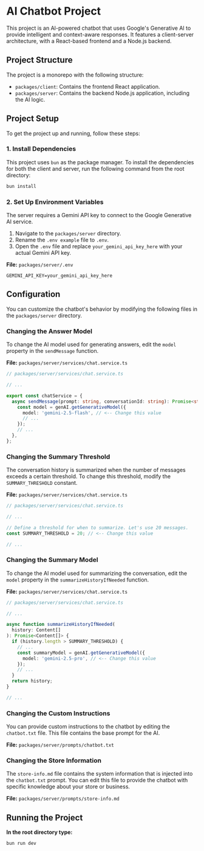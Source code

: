 # AI Chatbot Project

This project is an AI-powered chatbot that uses Google's Generative AI to provide intelligent and context-aware responses. It features a client-server architecture, with a React-based frontend and a Node.js backend.

## Project Structure

The project is a monorepo with the following structure:

-   `packages/client`: Contains the frontend React application.
-   `packages/server`: Contains the backend Node.js application, including the AI logic.

## Project Setup

To get the project up and running, follow these steps:

### 1. Install Dependencies

This project uses `bun` as the package manager. To install the dependencies for both the client and server, run the following command from the root directory:

```bash
bun install
```

### 2. Set Up Environment Variables

The server requires a Gemini API key to connect to the Google Generative AI service.

1.  Navigate to the `packages/server` directory.
2.  Rename the `.env example` file to `.env`.
3.  Open the `.env` file and replace `your_gemini_api_key_here` with your actual Gemini API key.

**File:** `packages/server/.env`

```
GEMINI_API_KEY=your_gemini_api_key_here
```

## Configuration

You can customize the chatbot's behavior by modifying the following files in the `packages/server` directory.

### Changing the Answer Model

To change the AI model used for generating answers, edit the `model` property in the `sendMessage` function.

**File:** `packages/server/services/chat.service.ts`

```typescript
// packages/server/services/chat.service.ts

// ...

export const chatService = {
  async sendMessage(prompt: string, conversationId: string): Promise<string> {
    const model = genAI.getGenerativeModel({
      model: 'gemini-2.5-flash', // <-- Change this value
      // ...
    });
    // ...
  },
};
```

### Changing the Summary Threshold

The conversation history is summarized when the number of messages exceeds a certain threshold. To change this threshold, modify the `SUMMARY_THRESHOLD` constant.

**File:** `packages/server/services/chat.service.ts`

```typescript
// packages/server/services/chat.service.ts

// ...

// Define a threshold for when to summarize. Let's use 20 messages.
const SUMMARY_THRESHOLD = 20; // <-- Change this value

// ...
```

### Changing the Summary Model

To change the AI model used for summarizing the conversation, edit the `model` property in the `summarizeHistoryIfNeeded` function.

**File:** `packages/server/services/chat.service.ts`

```typescript
// packages/server/services/chat.service.ts

// ...

async function summarizeHistoryIfNeeded(
  history: Content[]
): Promise<Content[]> {
  if (history.length > SUMMARY_THRESHOLD) {
    // ...
    const summaryModel = genAI.getGenerativeModel({
      model: 'gemini-2.5-pro', // <-- Change this value
    });
    // ...
  }
  return history;
}

// ...
```

### Changing the Custom Instructions

You can provide custom instructions to the chatbot by editing the `chatbot.txt` file. This file contains the base prompt for the AI.

**File:** `packages/server/prompts/chatbot.txt`

### Changing the Store Information

The `store-info.md` file contains the system information that is injected into the `chatbot.txt` prompt. You can edit this file to provide the chatbot with specific knowledge about your store or business.

**File:** `packages/server/prompts/store-info.md`

## Running the Project


**In the root directory type:**

```bash
bun run dev
```

